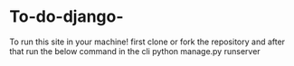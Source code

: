 # To-do-django-

To run this site in your machine!
first clone or fork the repository and after that run the below command in the cli
python manage.py runserver
